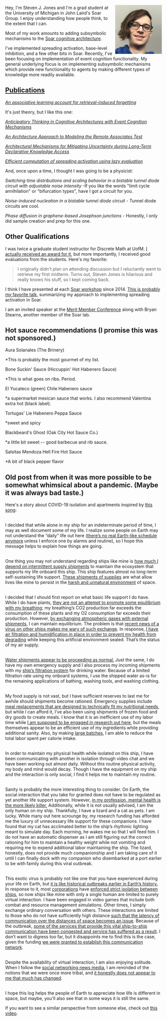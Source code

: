 <img align="right" src="/images/headshot.jpg" width="150"> Hey, I'm Steven J. Jones and I'm a grad student at the University of Michigan in John Laird's Soar Group. I enjoy understanding how people think, to the extent that I can. 

Most of my work amounts to adding subsymbolic mechanisms to the [Soar cognitive architecture](https://soar.eecs.umich.edu/).

I've implemented spreading activation, base-level inhibition, and a few other bits in Soar. Recently, I've been 
focusing on implementation of event cognition functionality. My general underlying focus is on implementing 
subsymbolic mechanisms which provide new functionality to agents by making different types of knowledge more 
readily available.

## [Publications](https://scholar.google.com/citations?user=rLU0MfYAAAAJ "Google Scholar profile")

[*An associative learning account for retrieval-induced forgetting*](https://cogsci.mindmodeling.org/2020/papers/0794/0794.pdf)

It's just theory, but I like this one:

[*Anticipatory Thinking in Cognitive Architectures with Event Cognition Mechanisms*](http://ceur-ws.org/Vol-2558/short1.pdf)

[*An Architecture Approach to Modeling the Remote Associates Test*](https://soar.eecs.umich.edu/pubs/schatz_iccm18.pdf)

[*Architectural Mechanisms for Mitigating Uncertainty during Long-Term Declarative Knowledge Access*](http://web.eecs.umich.edu/~soar/sitemaker/docs/pubs/Mitigating_Uncertainty_during_LT_Declarative_Knowledge_Access.pdf)

[*Efficient computation of spreading activation using lazy evaluation*](http://web.eecs.umich.edu/~soar/sitemaker/docs/pubs/Efficient_Computation_of_Spreading_Activation.pdf)

And, once upon a time, I thought I was going to be a physicist:

*Switching time distributions and scaling behavior in a bistable tunnel diode circuit with adjustable noise intensity* -If you like the words "limit cycle annihilation" or "bifurcation types", have I got a circuit for you.

*Noise-induced nucleation in a bistable tunnel diode circuit* - Tunnel diode circuits are cool.

*Phase diffusion in graphene-based Josephson junctions* - Honestly, I only did sample creation and prep for this one.

## Other Qualifications

I was twice a graduate student instructor for Discrete Math at UofM. [I actually received an award for it](https://ece.engin.umich.edu/stories/award-winning-eecs-2014-graduate-student-instructors-instructional-aides-recognized "Technically, an honorable mention."), but more importantly, I received good evaluations from the students. Here's my favorite:

> I originally didn't plan on attending discussion but I reluctantly went to retrieve my first midterm. Turns out, Steven Jones is hilarious and really knows his stuff, so I kept coming back.

I think I have presented at each [Soar workshop](https://soar.eecs.umich.edu/Soar-RelatedResearch/WorkshopPresentations) since 2014. [This is probably my favorite talk](https://soar.eecs.umich.edu/workshop/36/files/2016_spread_update_workshop.pdf), summarizing my approach to implementing spreading activation in Soar.

I am an invited speaker at the [Merit Member Conference](https://www.merit.edu/merit-member-conference/steven-jones/) along with Bryan Stearns, another member of the Soar lab.

## Hot sauce recommendations (I promise this was not sponsored.)

Aura Solanales (The Brinery)

*This is probably the most gourmet of my list.

Bone Suckin' Sauce (Hiccuppin' Hot Habenero Sauce)

*This is what goes on ribs. Period.

El Yucateco (green) Chile Habenero sauce

*a supermarket mexican sauce that works. I also recommend Valentina extra hot (black label).

Tortugas' Lie Habenero Peppa Sauce

*sweet and spicy

Blackbeard's Ghost (Oak City Hot Sauce Co.)

*a little bit sweet -- good barbecue and rib sauce.

Salsitas Mendoza Hell Fire Hot Sauce

*A bit of black pepper flavor





## Old post from when it was more possible to be somewhat whimsical about a pandemic. (Maybe it was always bad taste.)

Here's a story about COVID-19 isolation and apartments inspired by [this song](https://www.youtube.com/watch?v=xS1Ax_P1ny4):


<br/> I decided that while alone in my ship for an indeterminate period of time, I may as well document some of my life. I realize some people on Earth may not understand the “daily” life out here ([there’s no real Earth-like schedule anymore](https://i.redd.it/jt4bmuw4hiq41.jpg) unless I enforce one by alarms and routine), so I hope this message helps to explain how things are going.  


<br/> One thing you may not understand regarding ships like mine is [how much I depend on intermittent supply shipments](https://www.ers.usda.gov/data-products/ag-and-food-statistics-charting-the-essentials/food-prices-and-spending/) to maintain the ecosystem that supports my life onboard this ship. This ship features almost no long-term self-sustaining life support. [These shipments of supplies](https://www.ams.usda.gov/services/transportation-analysis) are what allow lives like mine to persist in the [harsh and unnatural environment](https://www.ers.usda.gov/data-products/food-access-research-atlas/go-to-the-atlas.aspx "Food deserts are bad, mmkay?") of space.  



<br/> I decided that I should first report on what basic life support I do have. While I do have plants, [they are not an attempt to promote some equilibrium with my breathing](https://www.sciencefocus.com/science/how-many-plants-would-i-need-in-an-airtight-room-to-be-able-to-breathe/); my breathing’s CO2 production far exceeds the consumption of these plants and my O2 consumption far exceeds their production. However, [by exchanging atmospheric gases with external shipments](https://en.wikipedia.org/wiki/Natural_ventilation#Wind_driven_ventilation "opening windows"), I can maintain equilibrium. The problem is that [recent news of a virus on other ships makes me wary of such exchange](https://www.ccn.com/japan-scientists-find-new-transmission-route-of-coronavirus-in-breakthrough-study/). In response, [I have air filtration and humidification in place in order to prevent my health from degrading](https://www.epa.gov/indoor-air-quality-iaq/what-can-i-do-improve-my-current-homes-indoor-air-quality-1) while keeping this artificial environment sealed. That’s the status of my air supply.  



<br/> [Water shipments appear to be proceeding as normal.](https://en.wikipedia.org/wiki/Tap_water) Just the same, I do have my own emergency supply and I also process my incoming shipments with my [ship’s filtration system](https://en.wikipedia.org/wiki/Water_filter#Point-of-use_filters "a brita pitcher") for drinking water. Because of a limited filtration rate using my onboard systems, I use the shipped water as-is for the remaining applications of bathing, washing tools, and washing clothing.  



<br/> My food supply is not vast, but I have sufficient reserves to last me for awhile should shipments become rationed. Emergency supplies include [meal replacements that are designed to technically fit my nutritional needs](https://huel.com), but while I can afford it, I’ve also been using shipments of frozen food and dry goods to create meals. I know that it is an inefficient use of my labor time while [I am supposed to be engaged in research out here](https://www.washingtonpost.com/history/2020/03/12/during-pandemic-isaac-newton-had-work-home-too-he-used-time-wisely/ "This was unironically sent with what were honestly good intentions from a faculty member."), but the meals themselves appear to be an efficient use of my ingredients while providing additional sanity. Also, by making [large batches](https://www.countryliving.com/food-drinks/g1903/slow-cooker-recipes/), I am able to reduce the total labor spent per calorie intake.  


<br/> In order to maintain my physical health while isolated on this ship, I have been communicating with another in isolation through video chat and we have been working out almost daily. Without this routine physical activity, my body and mind would decay. Though I have the equipment on my ship and the interaction is only social, I find it helps me to maintain my routine.  

<br/> Sanity is probably the more interesting thing to consider. On Earth, the social interaction that you take for granted does not have to be regulated as yet another life support system. However, [in my profession, mental health is the more likely killer.](https://www.theatlantic.com/education/archive/2018/11/anxiety-depression-mental-health-graduate-school/576769/) Additionally, while it is not usually advised, I am the only human on my ship. Thankfully, I have a lizard and a cat as pets. I am lucky. While many out here scrounge by, my research funding has afforded me the luxury of unnecessary life support for these companions. I have found that my cat has acclimated better to the ship’s rhythmic lighting meant to simulate day. Each morning, he wakes me so that I will feed him. I do not have an automatic dispenser as I am still figuring out the correct rationing for him to maintain a healthy weight while not vomiting and requiring me to expend additional labor maintaining the ship. The lizard, honestly, does not provide much companionship and I am taking care of it until I can finally dock with my companion who disembarked at a port earlier to be with family during this viral outbreak.  



<br/> This exotic virus is probably not like one that you have experienced during your life on Earth, but [it is like historical outbreaks earlier in Earth’s history.](https://www.businessinsider.com/pandemics-that-changed-the-course-of-human-history-coronavirus-flu-aids-plague) In response to it, most [corporations](https://www.stanfordlawreview.org/print/article/why-the-constitution-was-written-down/ "I don't know how governments are much different from corporations if you think of constitutions as corporate charters.") have [enforced strict isolation between ships](https://www.nytimes.com/interactive/2020/us/coronavirus-stay-at-home-order.html), so now ships like mine with only a single human are limited to purely virtual interaction. I have been engaged in video games that include both combat and resource management simulations. Other times, I simply exchange ordinary conversation with others. These interactions are limited to those who do not have sufficiently high distance [such that the latency of communication over the distances of space becomes an issue](https://en.wikipedia.org/wiki/Matchmaking_(video_games)#Server_browsers). Because of the outbreak, [some of the services that provide this vital ship-to-ship communication have been congested and service has suffered as a result](https://twitter.com/blizzardcs/status/1245799798411845633?s=21). I don’t want to digress too far, but it disappoints me to find this is the case, given the funding [we were granted to establish this communication network](https://www.ntia.doc.gov/legacy/broadbandgrants/comments/61BF.pdf "I didn't actually read this.").  



<br/> Despite the availability of virtual interaction, I am also enjoying solitude. When I follow the [social networking news media](https://www.forbes.com/sites/petersuciu/2019/10/11/more-americans-are-getting-their-news-from-social-media/), I am reminded of the notions that we were once more tribal, and [it honestly does not appear to me that much has changed](https://en.wikipedia.org/wiki/Tiger_King:_Murder,_Mayhem_and_Madness).  

<br/>I hope this log helps the people of Earth to appreciate how life is different in space, but maybe, you'll also see that in some ways it is still the same.

If you want to see a similar perspective from someone else, check out [this video](https://youtu.be/snAhsXyO3Ck).
